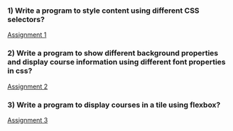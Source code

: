 ### 1) Write a program to style content using different CSS selectors?
[Assignment 1](./Que1/index.html)

### 2) Write a program to show different background properties and display course information using different font properties in css?
[Assignment 2](./Que2/index.html)

### 3) Write a program to display courses in a tile using flexbox?
[Assignment 3](./Que3/index.html)